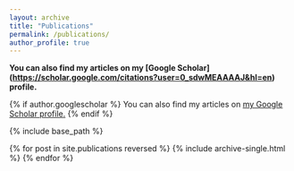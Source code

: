 ```yaml
---
layout: archive
title: "Publications"
permalink: /publications/
author_profile: true
---
```


**You can also find my articles on my [Google Scholar] (https://scholar.google.com/citations?user=0_sdwMEAAAAJ&hl=en) profile.**

{% if author.googlescholar %}
  You can also find my articles on <u><a href="{{author.googlescholar}}">my Google Scholar profile</a>.</u>
{% endif %}

{% include base_path %}

{% for post in site.publications reversed %}
  {% include archive-single.html %}
{% endfor %}

